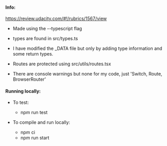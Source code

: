 #### Info:

https://review.udacity.com/#!/rubrics/1567/view

* Made using the --typescript flag

* types are found in src/types.ts

* I have modified the _DATA file but only by adding type information and some return types.

* Routes are protected using src/utils/routes.tsx

* There are console warnings but none for my code, just 'Switch, Route, BrowserRouter'

#### Running locally:

- To test:

    - npm run test

- To compile and run locally:

	- npm ci
	- npm run start
	
